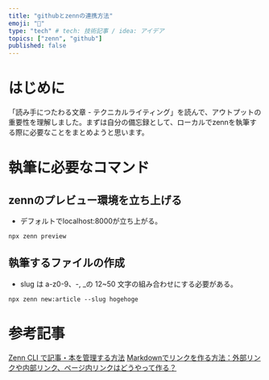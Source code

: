 ```yaml
---
title: "githubとzennの連携方法"
emoji: "🌟"
type: "tech" # tech: 技術記事 / idea: アイデア
topics: ["zenn", "github"]
published: false
---
```


# はじめに
「読み手につたわる文章 - テクニカルライティング」を読んで、アウトプットの重要性を理解しました。まずは自分の備忘録として、ローカルでzennを執筆する際に必要なことをまとめようと思います。


# 執筆に必要なコマンド

## zennのプレビュー環境を立ち上げる
- デフォルトでlocalhost:8000が立ち上がる。

```
npx zenn preview
```

## 執筆するファイルの作成

- slug は a-z0-9、-, \_の 12~50 文字の組み合わせにする必要がある。

```
npx zenn new:article --slug hogehoge
```

# 参考記事
[Zenn CLI で記事・本を管理する方法](https://zenn.dev/zenn/articles/zenn-cli-guide)
[Markdownでリンクを作る方法：外部リンクや内部リンク、ページ内リンクはどうやって作る？](https://growi.cloud/blog/3044#)